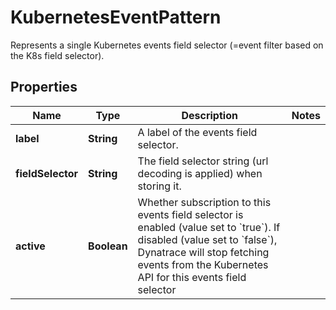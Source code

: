 

# KubernetesEventPattern

Represents a single Kubernetes events field selector (=event filter based on the K8s field selector).

## Properties

| Name | Type | Description | Notes |
|------------ | ------------- | ------------- | -------------|
|**label** | **String** | A label of the events field selector. |  |
|**fieldSelector** | **String** | The field selector string (url decoding is applied) when storing it. |  |
|**active** | **Boolean** | Whether subscription to this events field selector is enabled (value set to &#x60;true&#x60;). If disabled (value set to &#x60;false&#x60;), Dynatrace will stop fetching events from the Kubernetes API for this events field selector |  |



